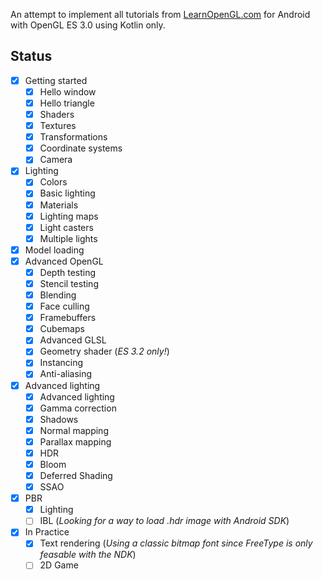 An attempt to implement all tutorials from [LearnOpenGL.com](https://learnopengl.com/) for Android with OpenGL ES 3.0 using Kotlin only.

## Status

- [x] Getting started
    - [x] Hello window
    - [x] Hello triangle
    - [x] Shaders
    - [x] Textures
    - [x] Transformations
    - [x] Coordinate systems
    - [x] Camera
- [x] Lighting
    - [x] Colors
    - [x] Basic lighting
    - [x] Materials
    - [x] Lighting maps
    - [x] Light casters
    - [x] Multiple lights
- [x] Model loading
- [x] Advanced OpenGL
    - [x] Depth testing
    - [x] Stencil testing
    - [x] Blending
    - [x] Face culling
    - [x] Framebuffers
    - [x] Cubemaps
    - [x] Advanced GLSL
    - [x] Geometry shader (*ES 3.2 only!*)
    - [x] Instancing
    - [x] Anti-aliasing
- [x] Advanced lighting
    - [x] Advanced lighting
    - [x] Gamma correction
    - [x] Shadows
    - [x] Normal mapping
    - [x] Parallax mapping
    - [x] HDR
    - [x] Bloom
    - [x] Deferred Shading
    - [x] SSAO
- [x] PBR
    - [x] Lighting
    - [ ] IBL (*Looking for a way to load .hdr image with Android SDK*)
- [x] In Practice
    - [x] Text rendering (*Using a classic bitmap font since FreeType is only feasable with the NDK*)
    - [ ] 2D Game
